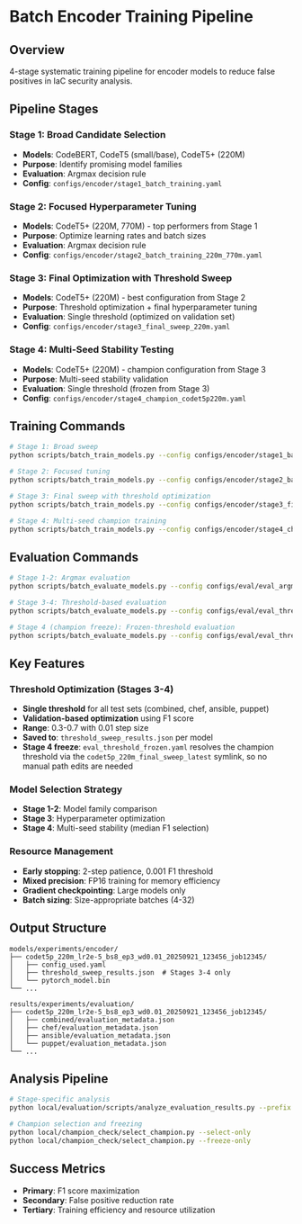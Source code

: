 # Batch Encoder Training Pipeline

## Overview

4-stage systematic training pipeline for encoder models to reduce false positives in IaC security analysis.

## Pipeline Stages

### Stage 1: Broad Candidate Selection
- **Models**: CodeBERT, CodeT5 (small/base), CodeT5+ (220M)
- **Purpose**: Identify promising model families
- **Evaluation**: Argmax decision rule
- **Config**: `configs/encoder/stage1_batch_training.yaml`

### Stage 2: Focused Hyperparameter Tuning  
- **Models**: CodeT5+ (220M, 770M) - top performers from Stage 1
- **Purpose**: Optimize learning rates and batch sizes
- **Evaluation**: Argmax decision rule
- **Config**: `configs/encoder/stage2_batch_training_220m_770m.yaml`

### Stage 3: Final Optimization with Threshold Sweep
- **Models**: CodeT5+ (220M) - best configuration from Stage 2
- **Purpose**: Threshold optimization + final hyperparameter tuning
- **Evaluation**: Single threshold (optimized on validation set)
- **Config**: `configs/encoder/stage3_final_sweep_220m.yaml`

### Stage 4: Multi-Seed Stability Testing
- **Models**: CodeT5+ (220M) - champion configuration from Stage 3
- **Purpose**: Multi-seed stability validation
- **Evaluation**: Single threshold (frozen from Stage 3)
- **Config**: `configs/encoder/stage4_champion_codet5p220m.yaml`

## Training Commands

```bash
# Stage 1: Broad sweep
python scripts/batch_train_models.py --config configs/encoder/stage1_batch_training.yaml

# Stage 2: Focused tuning
python scripts/batch_train_models.py --config configs/encoder/stage2_batch_training_220m_770m.yaml

# Stage 3: Final sweep with threshold optimization
python scripts/batch_train_models.py --config configs/encoder/stage3_final_sweep_220m.yaml

# Stage 4: Multi-seed champion training
python scripts/batch_train_models.py --config configs/encoder/stage4_champion_codet5p220m.yaml
```

## Evaluation Commands

```bash
# Stage 1-2: Argmax evaluation
python scripts/batch_evaluate_models.py --config configs/eval/eval_argmax.yaml

# Stage 3-4: Threshold-based evaluation
python scripts/batch_evaluate_models.py --config configs/eval/eval_threshold.yaml

# Stage 4 (champion freeze): Frozen-threshold evaluation
python scripts/batch_evaluate_models.py --config configs/eval/eval_threshold_frozen.yaml
```

## Key Features

### Threshold Optimization (Stages 3-4)
- **Single threshold** for all test sets (combined, chef, ansible, puppet)
- **Validation-based optimization** using F1 score
- **Range**: 0.3-0.7 with 0.01 step size
- **Saved to**: `threshold_sweep_results.json` per model
- **Stage 4 freeze**: `eval_threshold_frozen.yaml` resolves the champion threshold via the `codet5p_220m_final_sweep_latest` symlink, so no manual path edits are needed

### Model Selection Strategy
- **Stage 1-2**: Model family comparison
- **Stage 3**: Hyperparameter optimization
- **Stage 4**: Multi-seed stability (median F1 selection)

### Resource Management
- **Early stopping**: 2-step patience, 0.001 F1 threshold
- **Mixed precision**: FP16 training for memory efficiency
- **Gradient checkpointing**: Large models only
- **Batch sizing**: Size-appropriate batches (4-32)

## Output Structure

```
models/experiments/encoder/
├── codet5p_220m_lr2e-5_bs8_ep3_wd0.01_20250921_123456_job12345/
│   ├── config_used.yaml
│   ├── threshold_sweep_results.json  # Stages 3-4 only
│   └── pytorch_model.bin
└── ...

results/experiments/evaluation/
├── codet5p_220m_lr2e-5_bs8_ep3_wd0.01_20250921_123456_job12345/
│   ├── combined/evaluation_metadata.json
│   ├── chef/evaluation_metadata.json
│   ├── ansible/evaluation_metadata.json
│   └── puppet/evaluation_metadata.json
└── ...
```

## Analysis Pipeline

```bash
# Stage-specific analysis
python local/evaluation/scripts/analyze_evaluation_results.py --prefix codet5p_220m_champion_

# Champion selection and freezing
python local/champion_check/select_champion.py --select-only
python local/champion_check/select_champion.py --freeze-only
```

## Success Metrics

- **Primary**: F1 score maximization
- **Secondary**: False positive reduction rate
- **Tertiary**: Training efficiency and resource utilization

